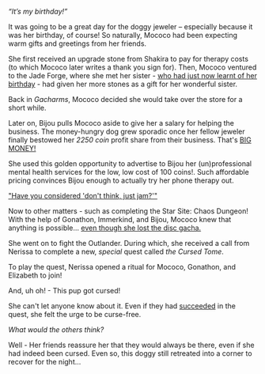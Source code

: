 *“It’s my birthday!”*


It was going to be a great day for the doggy jeweler – especially because it was her birthday, of course! So naturally, Mococo had been expecting warm gifts and greetings from her friends. 


She first received an upgrade stone from Shakira to pay for therapy costs (to which Mococo later writes a thank you sign for). Then, Mococo ventured to the Jade Forge, where she met her sister - [who had just now learnt of her birthday](https://www.youtube.com/live/3ybwXx6rUPg?t=677) - had given her more stones as a gift for her wonderful sister.  

Back in *Gacharms*, Mococo decided she would take over the store for a short while.

Later on, Bijou pulls Mococo aside to give her a salary for helping the business.  The money-hungry dog grew sporadic once her fellow jeweler finally bestowed her *2250 coin* profit share from their business. That's [BIG MONEY!](https://www.youtube.com/live/3ybwXx6rUPg?t=1392s)


She used this golden opportunity to advertise to Bijou her (un)professional mental health services for the low, low cost of 100 coins!. Such affordable pricing convinces Bijou enough to actually try her phone therapy out.  

["Have you considered 'don't think, just jam?'"](https://www.youtube.com/live/3ybwXx6rUPg?t=1505)

Now to other matters - such as completing the Star Site: Chaos Dungeon! With the help of Gonathon, Immerkind, and Bijou, Mococo knew that anything is possible... [even though she lost the disc gacha.](https://www.youtube.com/live/3ybwXx6rUPg?t=4441s) 

She went on to fight the Outlander. During which, she received a call from Nerissa to complete a new, *special* quest called *the Cursed Tome*. 

To play the quest, Nerissa opened a ritual for Mococo, Gonathon, and Elizabeth to join! 

And, uh oh! - This pup got cursed! 

She can't let anyone know about it. Even if they had [succeeded](https://www.youtube.com/live/3ybwXx6rUPg?t=6406s) in the quest, she felt the urge to be curse-free. 

*What would the others think?* 

Well - Her friends reassure her that they would always be there, even if she had indeed been cursed. Even so, this doggy still retreated into a corner to recover for the night...
